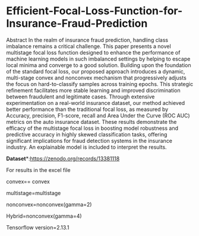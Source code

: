 # Efficient-Focal-Loss-Function-for-Insurance-Fraud-Prediction

Abstract
 In the realm of insurance fraud prediction, handling class imbalance remains a critical challenge. This paper presents a novel multistage focal loss function designed to enhance the performance of machine learning models in such imbalanced settings by helping to escape local minima and converge to a good solution. Building upon the foundation of the standard focal loss, our proposed approach introduces a dynamic, multi-stage convex and nonconvex mechanism that progressively adjusts the focus on hard-to-classify samples across training epochs. This strategic refinement facilitates more stable learning and improved discrimination between fraudulent and legitimate cases. Through extensive experimentation on a real-world insurance dataset, our method achieved better performance than the traditional focal loss, as measured by Accuracy, precision, F1-score, recall and Area Under the Curve (ROC AUC) metrics on the auto insurance dataset. These results demonstrate the efficacy of the multistage focal loss in boosting model robustness and predictive accuracy in highly skewed classification tasks, offering significant implications for fraud detection systems in the insurance industry. An explainable model is included to interpret the results. 


**Dataset***:https://zenodo.org/records/13381118

For results in the excel file

convex== convex

multistage=multistage

nonconvex=nonconvex(gamma=2)

Hybrid=nonconvex(gamma=4)

Tensorflow version=2.13.1
